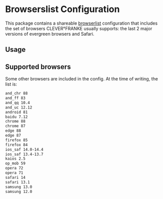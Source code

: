 # Browserslist Configuration

This package contains a shareable [browserlist](https://github.com/browserslist/browserslist) configuration that includes the set of browsers CLEVER°FRANKE usually supports: the last 2 major versions of evergreen browsers and Safari.

## Usage



## Supported browsers

Some other browsers are included in the config. At the time of writing, the list is:

```txt
and_chr 88
and_ff 83
and_qq 10.4
and_uc 12.12
android 81
baidu 7.12
chrome 88
chrome 87
edge 88
edge 87
firefox 85
firefox 84
ios_saf 14.0-14.4
ios_saf 13.4-13.7
kaios 2.5
op_mob 59
opera 72
opera 71
safari 14
safari 13.1
samsung 13.0
samsung 12.0
```
